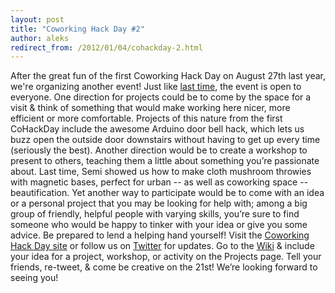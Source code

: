 ```yaml
---
layout: post
title: "Coworking Hack Day #2"
author: aleks
redirect_from: /2012/01/04/cohackday-2.html
---
```


After the great fun of the first Coworking Hack Day on August 27th last year, we're organizing another event! Just like [last time](http://co-up.de/2011/08/30/cohackday-writeup.html), the event is open to everyone. One direction for projects could be to come by the space for a visit & think of something that would make working here nicer, more efficient or more comfortable. Projects of this nature from the first CoHackDay include the awesome Arduino door bell hack, which lets us buzz open the outside door downstairs without having to get up every time (seriously the best). Another direction would be to create a workshop to present to others, teaching them a little about something you’re passionate about. Last time, Semi showed us how to make cloth mushroom throwies with magnetic bases, perfect for urban -- as well as coworking space -- beautification. Yet another way to participate would be to come with an idea or a personal project that you may be looking for help with; among a big group of friendly, helpful people with varying skills, you’re sure to find someone who would be happy to tinker with your idea or give you some advice. Be prepared to lend a helping hand yourself!
Visit the [Coworking Hack Day site](http://coworkinghackday.org/) or follow us on [Twitter](https://twitter.com/#!/cohackday) for updates. Go to the [Wiki](http://coworkinghackday.wikispaces.com/) & include your idea for a project, workshop, or activity on the Projects page. Tell your friends, re-tweet, & come be creative on the 21st! We’re looking forward to seeing you!
